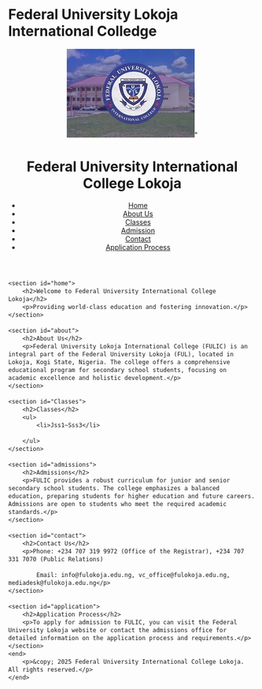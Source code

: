# Federal University Lokoja International Colledge
<!DOCTYPE html>
<html lang="en">
<head>
    <meta charset="UTF-8">
    <meta name="viewport" content="width=device-width, initial-scale=1.0">
    <title>Federal University International College Lokoja</title>
    <link rel="stylesheet" href="styles.css">
</head>
<body>
    <header>
        <img src="badge.png" alt="School Badge" class="school-badge">"
        <h1>Federal University International College Lokoja</h1>
        <nav>
            <ul>
                <li><a href="#home">Home</a></li>
                <li><a href="#about">About Us</a></li>
                <li><a href="#classes">Classes</a></li>
                <li><a href="#admission">Admission</a></li>
                <li><a href="#contact">Contact</a></li>
                <li><a href="#application">Application Process</a></li>
            </ul>
        </nav>
    </header>
    
    <section id="home">
        <h2>Welcome to Federal University International College Lokoja</h2>
        <p>Providing world-class education and fostering innovation.</p>
    </section>

    <section id="about">
        <h2>About Us</h2>
        <p>Federal University Lokoja International College (FULIC) is an integral part of the Federal University Lokoja (FUL), located in Lokoja, Kogi State, Nigeria. The college offers a comprehensive educational program for secondary school students, focusing on academic excellence and holistic development.</p>
    </section>
    
    <section id="Classes">
        <h2>Classes</h2>
        <ul>
            <li>Jss1~Sss3</li>
            
        </ul>
    </section>
    
    <section id="admissions">
        <h2>Admissions</h2>
        <p>FULIC provides a robust curriculum for junior and senior secondary school students. The college emphasizes a balanced education, preparing students for higher education and future careers. Admissions are open to students who meet the required academic standards.</p>
    </section>
    
    <section id="contact">
        <h2>Contact Us</h2>
        <p>Phone: +234 707 319 9972 (Office of the Registrar), +234 707 331 7070 (Public Relations)

            Email: info@fulokoja.edu.ng, vc_office@fulokoja.edu.ng, mediadesk@fulokoja.edu.ng</p>
    </section>
    
    <section id="application">
        <h2>Application Process</h2>
        <p>To apply for admission to FULIC, you can visit the Federal University Lokoja website or contact the admissions office for detailed information on the application process and requirements.</p>
    </section>
    <end>
        <p>&copy; 2025 Federal University International College Lokoja. All rights reserved.</p>
    </end>
</body>
</html>
